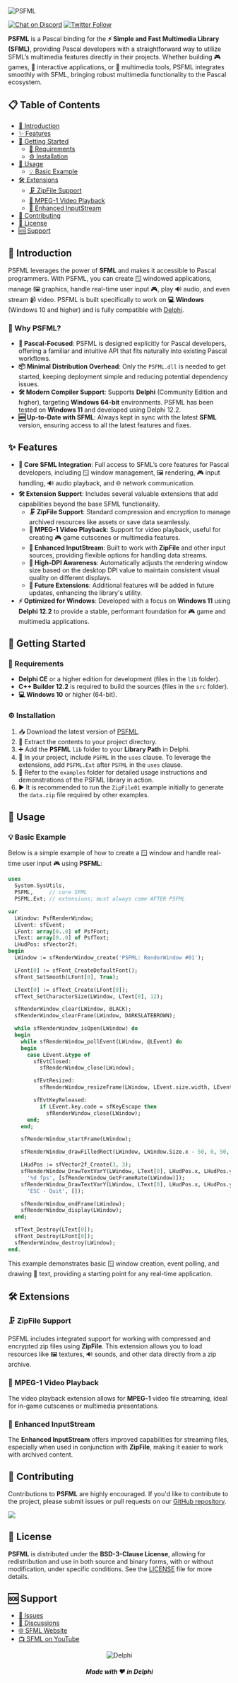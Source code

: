 ![PSFML](media/psfml-logo.png)  

[![Chat on Discord](https://img.shields.io/discord/754884471324672040.svg?logo=discord)](https://discord.gg/tPWjMwK) [![Twitter Follow](https://img.shields.io/twitter/follow/tinyBigGAMES?style=social)](https://twitter.com/tinyBigGAMES)

**PSFML** is a Pascal binding for the **⚡ Simple and Fast Multimedia Library (SFML)**, providing Pascal developers with a straightforward way to utilize SFML’s multimedia features directly in their projects. Whether building 🎮 games, 🤖 interactive applications, or 🎥 multimedia tools, PSFML integrates smoothly with SFML, bringing robust multimedia functionality to the Pascal ecosystem.

## 📋 Table of Contents
- [📖 Introduction](#introduction)
- [✨ Features](#features)
- [🚀 Getting Started](#getting-started)
  - [📌 Requirements](#requirements)
  - [⚙️ Installation](#installation)
- [📐 Usage](#usage)
  - [💡 Basic Example](#basic-example)
- [🛠️ Extensions](#extensions)
  - [🗜️ ZipFile Support](#zipfile-support)
  - [📼 MPEG-1 Video Playback](#mpeg-1-video-playback)
  - [📄 Enhanced InputStream](#enhanced-inputstream)
- [🤝 Contributing](#contributing)
- [📄 License](#license)
- [🆘 Support](#support)

## 📖 Introduction

PSFML leverages the power of **SFML** and makes it accessible to Pascal programmers. With PSFML, you can create 🪟 windowed applications, manage 🖼️ graphics, handle real-time user input 🎮, play 🔊 audio, and even stream 📹 video. PSFML is built specifically to work on **💻 Windows** (Windows 10 and higher) and is fully compatible with [Delphi](https://www.embarcadero.com/products/delphi).

### 🤔 Why PSFML?

- **📝 Pascal-Focused**: PSFML is designed explicitly for Pascal developers, offering a familiar and intuitive API that fits naturally into existing Pascal workflows.
- **📦 Minimal Distribution Overhead**: Only the `PSFML.dll` is needed to get started, keeping deployment simple and reducing potential dependency issues.
- **🛠️ Modern Compiler Support**: Supports **Delphi** (Community Edition and higher), targeting **Windows 64-bit** environments. PSFML has been tested on **Windows 11** and developed using Delphi 12.2.
- **🆕 Up-to-Date with SFML**: Always kept in sync with the latest **SFML** version, ensuring access to all the latest features and fixes.

## ✨ Features

- **🔑 Core SFML Integration**: Full access to SFML’s core features for Pascal developers, including 🪟 window management, 🖼️ rendering, 🎮 input handling, 🔊 audio playback, and 🌐 network communication.
- **🛠️ Extension Support**: Includes several valuable extensions that add capabilities beyond the base SFML functionality.
  - **🗜️ ZipFile Support**: Standard compression and encryption to manage archived resources like assets or save data seamlessly.
  - **📼 MPEG-1 Video Playback**: Support for video playback, useful for creating 🎮 game cutscenes or multimedia features.
  - **📄 Enhanced InputStream**: Built to work with **ZipFile** and other input sources, providing flexible options for handling data streams.
  - **📏 High-DPI Awareness**: Automatically adjusts the rendering window size based on the desktop DPI value to maintain consistent visual quality on different displays.
  - **🔮 Future Extensions**: Additional features will be added in future updates, enhancing the library's utility.
- **⚡ Optimized for Windows**: Developed with a focus on **Windows 11** using **Delphi 12.2** to provide a stable, performant foundation for 🎮 game and multimedia applications.

## 🚀 Getting Started

### 📌 Requirements

- **Delphi CE** or a higher edition for development (files in the `lib` folder).
- **C++ Builder 12.2** is required to build the sources (files in the `src` folder).
- **💻 Windows 10** or higher (64-bit).

### ⚙️ Installation

1. 📥 Download the latest version of [PSFML](https://github.com/tinyBigGAMES/PSFML/archive/refs/heads/main.zip).
2. 📂 Extract the contents to your project directory.
3. ➕ Add the **PSFML** `lib` folder to your **Library Path** in Delphi.
4. 📝 In your project, include `PSFML` in the `uses` clause. To leverage the extensions, add `PSFML.Ext` after `PSFML` in the `uses` clause.
5. 📁 Refer to the `examples` folder for detailed usage instructions and demonstrations of the PSFML library in action.
6. ▶️ It is recommended to run the `ZipFile01` example initially to generate the `data.zip` file required by other examples.

## 📐 Usage

### 💡 Basic Example

Below is a simple example of how to create a 🪟 window and handle real-time user input 🎮 using **PSFML**:

```pascal
uses
  System.SysUtils,
  PSFML,     // core SFML
  PSFML.Ext; // extensions; must always come AFTER PSFML

var
  LWindow: PsfRenderWindow;
  LEvent: sfEvent;
  LFont: array[0..0] of PsfFont;
  LText: array[0..0] of PsfText;
  LHudPos: sfVector2f;
begin
  LWindow := sfRenderWindow_create('PSFML: RenderWindow #01');

  LFont[0] := sfFont_CreateDefaultFont();
  sfFont_SetSmooth(LFont[0], True);

  LText[0] := sfText_Create(LFont[0]);
  sfText_SetCharacterSize(LWindow, LText[0], 12);

  sfRenderWindow_clear(LWindow, BLACK);
  sfRenderWindow_clearFrame(LWindow, DARKSLATEBROWN);

  while sfRenderWindow_isOpen(LWindow) do
  begin
    while sfRenderWindow_pollEvent(LWindow, @LEvent) do
    begin
      case LEvent.&type of
        sfEvtClosed:
          sfRenderWindow_close(LWindow);

        sfEvtResized:
          sfRenderWindow_resizeFrame(LWindow, LEvent.size.width, LEvent.size.height);

        sfEvtKeyReleased:
          if LEvent.key.code = sfKeyEscape then
            sfRenderWindow_close(LWindow);
      end;
    end;

    sfRenderWindow_startFrame(LWindow);

    sfRenderWindow_drawFilledRect(LWindow, LWindow.Size.x - 50, 0, 50, 50, RED);

    LHudPos := sfVector2f_Create(3, 3);
    sfRenderWindow_DrawTextVarY(LWindow, LText[0], LHudPos.x, LHudPos.y, WHITE,
      '%d fps', [sfRenderWindow_GetFrameRate(LWindow)]);
    sfRenderWindow_DrawTextVarY(LWindow, LText[0], LHudPos.x, LHudPos.y, DARKGREEN,
      'ESC - Quit', []);

    sfRenderWindow_endFrame(LWindow);
    sfRenderWindow_display(LWindow);
  end;

  sfText_Destroy(LText[0]);
  sfFont_Destroy(LFont[0]);
  sfRenderWindow_destroy(LWindow);
end.
```

This example demonstrates basic 🪟 window creation, event polling, and drawing 📝 text, providing a starting point for any real-time application.

## 🛠️ Extensions

### 🗜️ ZipFile Support

PSFML includes integrated support for working with compressed and encrypted zip files using **ZipFile**. This extension allows you to load resources like 🖼️ textures, 🔊 sounds, and other data directly from a zip archive.

### 📼 MPEG-1 Video Playback

The video playback extension allows for **MPEG-1** video file streaming, ideal for in-game cutscenes or multimedia presentations.

### 📄 Enhanced InputStream

The **Enhanced InputStream** offers improved capabilities for streaming files, especially when used in conjunction with **ZipFile**, making it easier to work with archived content.

## 🤝 Contributing

Contributions to **PSFML** are highly encouraged. If you'd like to contribute to the project, please submit issues or pull requests on our [GitHub repository](https://github.com/tinyBigGAMES/PSFML).

<a href="https://github.com/tinyBigGAMES/PSFML/graphs/contributors">
  <img src="https://contrib.rocks/image?repo=tinyBigGAMES/PSFML&max=500&columns=20&anon=1" />
</a>

## 📄 License

**PSFML** is distributed under the **BSD-3-Clause License**, allowing for redistribution and use in both source and binary forms, with or without modification, under specific conditions. See the [LICENSE](https://github.com/tinyBigGAMES/PSFML?tab=BSD-3-Clause-1-ov-file#BSD-3-Clause-1-ov-file) file for more details.

## 🆘 Support

- [🐛 Issues](https://github.com/tinyBigGAMES/PSFML/issues)
- [💬 Discussions](https://github.com/tinyBigGAMES/PSFML/discussions)
- [🌐 SFML Website](https://www.sfml-dev.org/)
- [📺 SFML on YouTube](https://www.youtube.com/results?search_query=SFML&sp=CAI%253D)

<p align="center">
  <img src="media/delphi.png" alt="Delphi">
</p>
<h5 align="center">Made with ❤️ in Delphi</h5>